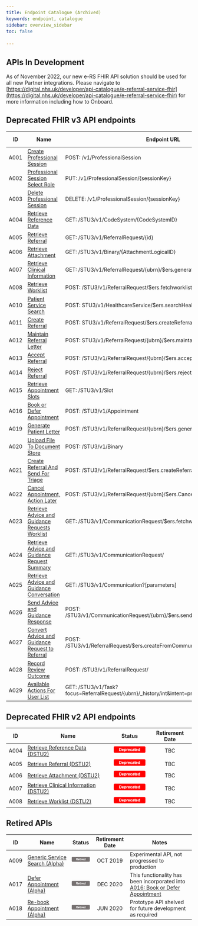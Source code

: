 ```yaml
---
title: Endpoint Catalogue (Archived)
keywords: endpoint, catalogue
sidebar: overview_sidebar
toc: false

---
```


## APIs In Development

As of November 2022, our new e-RS FHIR API solution should be used for all new Partner integrations. Please navigate to [https://digital.nhs.uk/developer/api-catalogue/e-referral-service-fhir](https://digital.nhs.uk/developer/api-catalogue/e-referral-service-fhir) for more information including how to Onboard.


## Deprecated FHIR v3 API endpoints  

| ID | Name | Endpoint URL | Status | Retirement Date |
|----|------|--------------------|--------|--------|
|A001|[Create Professional Session](explore_endpoint_a001.html) | POST: /v1/ProfessionalSession | ![Deprecated](images/icons/api_deprecated.png) | TBC |
|A002|[Professional Session Select Role](explore_endpoint_a002.html) | PUT: /v1/ProfessionalSession/{sessionKey} | ![Deprecated](images/icons/api_deprecated.png) | TBC |
|A003|[Delete Professional Session](explore_endpoint_a003.html) | DELETE: /v1/ProfessionalSession/{sessionKey} | ![Deprecated](images/icons/api_deprecated.png) | TBC |
|A004|[Retrieve Reference Data](explore_endpoint_a004.html) | GET: /STU3/v1/CodeSystem/{CodeSystemID} | ![Deprecated](images/icons/api_deprecated.png) | TBC |
|A005|[Retrieve Referral](explore_endpoint_a005.html) | GET: /STU3/v1/ReferralRequest/{id} | ![Deprecated](images/icons/api_deprecated.png) | TBC |
|A006|[Retrieve Attachment](explore_endpoint_a006.html) | GET: /STU3/v1/Binary/{AttachmentLogicalID} | ![Deprecated](images/icons/api_deprecated.png) | TBC |
|A007|[Retrieve Clinical Information](explore_endpoint_a007.html) | GET: /STU3/v1/ReferralRequest/{ubrn}/$ers.generateCRI | ![Deprecated](images/icons/api_deprecated.png) | TBC |
|A008|[Retrieve Worklist](explore_endpoint_a008.html) | POST: /STU3/v1/ReferralRequest/$ers.fetchworklist | ![Deprecated](images/icons/api_deprecated.png) | TBC |
|A010|[Patient Service Search](explore_endpoint_a010.html) | POST: STU3/v1/HealthcareService/$ers.searchHealthcareServicesForPatient | ![Deprecated](images/icons/api_deprecated.png) | TBC |
|A011|[Create Referral](explore_endpoint_a011.html) | POST: STU3/v1/ReferralRequest/$ers.createReferral | ![Deprecated](images/icons/api_deprecated.png) | TBC |
|A012|[Maintain Referral Letter](explore_endpoint_a012.html) | POST: STU3/v1/ReferralRequest/{ubrn}/$ers.maintainReferralLetter | ![Deprecated](images/icons/api_deprecated.png) | TBC |
|A013|[Accept Referral](explore_endpoint_a013.html) | POST: /STU3/v1/ReferralRequest/{ubrn}/$ers.acceptReferral | ![Deprecated](images/icons/api_deprecated.png) | TBC |
|A014|[Reject Referral](explore_endpoint_a014.html) | POST: /STU3/v1/ReferralRequest/{ubrn}/$ers.rejectReferral | ![Deprecated](images/icons/api_deprecated.png) | TBC |
|A015|[Retrieve Appointment Slots](explore_endpoint_a015.html)| GET: /STU3/v1/Slot | ![Deprecated](images/icons/api_deprecated.png) | TBC |
|A016|[Book or Defer Appointment](explore_endpoint_a016.html) | POST:	/STU3/v1/Appointment | ![Deprecated](images/icons/api_deprecated.png) | TBC |
|A019|[Generate Patient Letter](explore_endpoint_a019.html) | POST: /STU3/v1/ReferralRequest/{ubrn}/$ers.generatePatientLetter | ![Deprecated](images/icons/api_deprecated.png) | TBC |
|A020|[Upload File To Document Store](explore_endpoint_a020.html) | POST: /STU3/v1/Binary | ![Deprecated](images/icons/api_deprecated.png) | TBC |
|A021|[Create Referral And Send For Triage](explore_endpoint_a021.html) | POST: /STU3/v1/ReferralRequest/$ers.createReferralAndSendForTriage | ![Deprecated](images/icons/api_deprecated.png) | TBC |
|A022|[Cancel Appointment, Action Later](explore_endpoint_a022.html) | POST: /STU3/v1/ReferralRequest/{ubrn}/$ers.CancelAppointmentActionLater | ![Deprecated](images/icons/api_deprecated.png) | TBC |
|A023|[Retrieve Advice and Guidance Requests Worklist](explore_endpoint_a023.html) | GET: /STU3/v1/CommunicationRequest/$ers.fetchworklist | ![Deprecated](images/icons/api_deprecated.png) | TBC |
|A024|[Retrieve Advice and Guidance Request Summary](explore_endpoint_a024.html)  | GET: /STU3/v1/CommunicationRequest/ | ![Deprecated](images/icons/api_deprecated.png) | TBC |
|A025|[Retrieve Advice and Guidance Conversation](explore_endpoint_a025.html) | GET: /STU3/v1/Communication?[parameters] | ![Deprecated](images/icons/api_deprecated.png) | TBC |
|A026|[Send Advice and Guidance Response](explore_endpoint_a026.html) |	POST: /STU3/v1/CommunicationRequest/{ubrn}/$ers.sendCommunicationToRequester | ![Deprecated](images/icons/api_deprecated.png) | TBC |
|A027|[Convert Advice and Guidance Request to Referral](explore_endpoint_a027.html) | POST: /STU3/v1/ReferralRequest/$ers.createFromCommunicationRequestActionLater | ![Deprecated](images/icons/api_deprecated.png) | TBC |
|A028|[Record Review Outcome](explore_endpoint_a028.html) | POST: /STU3/v1/ReferralRequest/ | ![Deprecated](images/icons/api_deprecated.png) | TBC |
|A029|[Available Actions For User List](explore_endpoint_a029.html) | GET: /STU3/v1/Task?focus=ReferralRequest/{ubrn}/_history/int&intent=proposal&status=ready | ![Deprecated](images/icons/api_deprecated.png) | TBC |

## Deprecated FHIR v2 API endpoints   

| ID | Name | Status | Retirement Date |
|----|------|--------| :-------------: |
|A004|[Retrieve Reference Data (DSTU2)](explore_endpoint_a004_DSTU2.html) | ![Deprecated](images/icons/api_deprecated.png) | TBC |
|A005|[Retrieve Referral (DSTU2)](explore_endpoint_a005_DSTU2.html) | ![Deprecated](images/icons/api_deprecated.png) | TBC |
|A006|[Retrieve Attachment (DSTU2)](explore_endpoint_a006_DSTU2.html) | ![Deprecated](images/icons/api_deprecated.png) | TBC |
|A007|[Retrieve Clinical Information (DSTU2)](explore_endpoint_a007_DSTU2.html) | ![Deprecated](images/icons/api_deprecated.png) | TBC |
|A008|[Retrieve Worklist (DSTU2)](explore_endpoint_a008_DSTU2.html) | ![Deprecated](images/icons/api_deprecated.png) | TBC |


## Retired APIs

| ID | Name | Status | Retirement Date | Notes |
|----|------|--------| :-------------: | ----- |
|A009|[Generic Service Search (Alpha)](explore_endpoint_a009.html)| ![Retired](images/icons/api_retired.png) | OCT 2019 | Experimental API, not progressed to production |
|A017|[Defer Appointment (Alpha)](explore_endpoint_a017.html)| ![Retired](images/icons/api_retired.png) | DEC 2020 | This functionality has been incorporated into [A016: Book or Defer Appointment](explore_endpoint_a016.html)|
|A018|[Re-book Appointment (Alpha)](explore_endpoint_a018.html) | ![Retired](images/icons/api_retired.png) | JUN 2020 | Prototype API shelved for future development as required |
